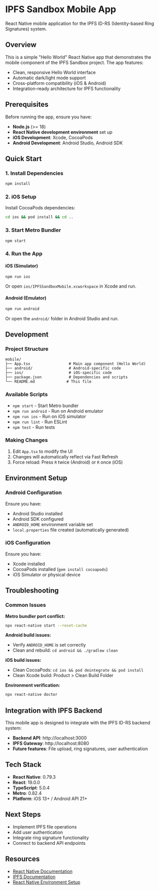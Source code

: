 # IPFS Sandbox Mobile App

React Native mobile application for the IPFS ID-RS (Identity-based Ring Signatures) system.

## Overview

This is a simple "Hello World" React Native app that demonstrates the mobile component of the IPFS Sandbox project. The app features:

- Clean, responsive Hello World interface
- Automatic dark/light mode support
- Cross-platform compatibility (iOS & Android)
- Integration-ready architecture for IPFS functionality

## Prerequisites

Before running the app, ensure you have:

- **Node.js** (>= 18)
- **React Native development environment** set up
- **iOS Development**: Xcode, CocoaPods
- **Android Development**: Android Studio, Android SDK

## Quick Start

### 1. Install Dependencies

```bash
npm install
```

### 2. iOS Setup

Install CocoaPods dependencies:

```bash
cd ios && pod install && cd ..
```

### 3. Start Metro Bundler

```bash
npm start
```

### 4. Run the App

#### iOS (Simulator)
```bash
npm run ios
```

Or open `ios/IPFSSandboxMobile.xcworkspace` in Xcode and run.

#### Android (Emulator)
```bash
npm run android
```

Or open the `android/` folder in Android Studio and run.

## Development

### Project Structure

```
mobile/
├── App.tsx                 # Main app component (Hello World)
├── android/                # Android-specific code
├── ios/                    # iOS-specific code
├── package.json            # Dependencies and scripts
└── README.md              # This file
```

### Available Scripts

- `npm start` - Start Metro bundler
- `npm run android` - Run on Android emulator
- `npm run ios` - Run on iOS simulator
- `npm run lint` - Run ESLint
- `npm test` - Run tests

### Making Changes

1. Edit `App.tsx` to modify the UI
2. Changes will automatically reflect via Fast Refresh
3. Force reload: Press `R` twice (Android) or `R` once (iOS)

## Environment Setup

### Android Configuration

Ensure you have:
- Android Studio installed
- Android SDK configured
- `ANDROID_HOME` environment variable set
- `local.properties` file created (automatically generated)

### iOS Configuration

Ensure you have:
- Xcode installed
- CocoaPods installed (`gem install cocoapods`)
- iOS Simulator or physical device

## Troubleshooting

### Common Issues

**Metro bundler port conflict:**
```bash
npx react-native start --reset-cache
```

**Android build issues:**
- Verify `ANDROID_HOME` is set correctly
- Clean and rebuild: `cd android && ./gradlew clean`

**iOS build issues:**
- Clean CocoaPods: `cd ios && pod deintegrate && pod install`
- Clean Xcode build: Product > Clean Build Folder

**Environment verification:**
```bash
npx react-native doctor
```

## Integration with IPFS Backend

This mobile app is designed to integrate with the IPFS ID-RS backend system:

- **Backend API**: http://localhost:3000
- **IPFS Gateway**: http://localhost:8080
- **Future features**: File upload, ring signatures, user authentication

## Tech Stack

- **React Native**: 0.79.3
- **React**: 19.0.0
- **TypeScript**: 5.0.4
- **Metro**: 0.82.4
- **Platform**: iOS 13+ / Android API 21+

## Next Steps

- Implement IPFS file operations
- Add user authentication
- Integrate ring signature functionality
- Connect to backend API endpoints

## Resources

- [React Native Documentation](https://reactnative.dev/docs/getting-started)
- [IPFS Documentation](https://docs.ipfs.io/)
- [React Native Environment Setup](https://reactnative.dev/docs/environment-setup)